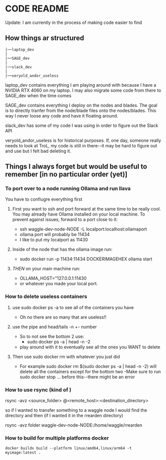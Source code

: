 # CODE README 

Update: I am currently in the process of making code easier to find

## How things ar structured

```
|──laptop_dev
|
|──SAGE_dev
|
|──slack_dev
|
|──veryold_andor_useless
```

laptop_dev contains everything I am playing around with because I have a NVIDIA RTX 4060 on my laptop. I may also migrate some code from there to SAGE_dev when the time comes 

SAGE_dev contains everything I deploy on the nodes and blades. The goal is to directly tranfer from the node/blade files onto the nodes/blades. This way I never loose any code and have it floating around. 

slack_dev has some of my code I was using in order to figure out the Slack API 

veryold_andor_useless is for historical purposes. If, one day, someone really needs to look at TroL, my code is still in there--it may be hard to figure out and use but I felt bad deleting it. 
## Things I always forget but would be useful to remember [in no particular order (yet)]

### To port over to a node running Ollama and run llava
You have to confiugre everything first


1. First you want to ssh and port forward at the same time to be really cool. You may already have Ollama installed on your local machine. To prevent against issues, forward to a port close to it:
    - ssh waggle-dev-node-NODE -L localport:localhost:ollamaport
    - ollama port will probably be 11434
    - I like to put my localport as 11430

2. Inside of the node that has the ollama image run: 
    - sudo docker run -p 11434:11434 DOCKERIMAGEHEX ollama start

3. *THEN* on your main machine run:
    - OLLAMA_HOST="127.0.0.1:11430
    - or whatever you made your local port. 

### How to delete useless containers 

1. use sudo docker ps -a to see all of the containers you have  
    - Oh no there are so many that are useless!!

2. use the pipe and head/tails -n +- number
    - So to not see the bottom 2 use: 
        - sudo docker ps -a | head -n -2
    - play around with it to eventually see all the ones you WANT to delete

3. Then use sudo docker rm with whatever you just did
    - For example sudo docker rm $(sudo docker ps -a | head -n -2) will delete all the containers except for the bottom two
    -Make sure to run sudo docker stop ... before this--there might be an error

### How to use rsync (kind of )

rsync -avz <source_folder> <user>@<remote_host>:<destination_directory>

so if I wanted to transfer something to a waggle node I would find the directory and then (if I wanted it in the rrearden directory) 

rsync -avz folder waggle-dev-node-NODE:/home/waggle/rrearden 


### How to build for multiple platforms docker

```
docker buildx build --platform linux/amd64,linux/arm64 -t myimage:latest .
```


